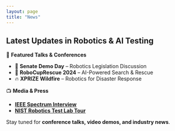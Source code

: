 ```yaml
---
layout: page
title: "News"
---
```


## Latest Updates in Robotics & AI Testing

📢 **Featured Talks & Conferences**  
- 🎤 **Senate Demo Day** – Robotics Legislation Discussion  
- 🚀 **RoboCupRescue 2024** – AI-Powered Search & Rescue  
- 🔥 **XPRIZE Wildfire** – Robotics for Disaster Response  

📺 **Media & Press**  
- **[IEEE Spectrum Interview](#)**
- **[NIST Robotics Test Lab Tour](#)**

Stay tuned for **conference talks, video demos, and industry news**.
